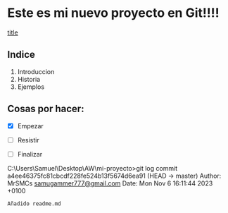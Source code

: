 # **Este es mi nuevo proyecto en Git!!!!**
[title](https://1000marcas.net/wp-content/uploads/2021/06/Git-Logo-1280x800.png)

## Indice

1. Introduccion
2. Historia
3. Ejemplos



## Cosas por hacer:
- [x] Empezar
- [ ] Resistir
- [ ] Finalizar


C:\Users\Samuel\Desktop\AW\mi-proyecto>git log
commit a4ee46375fc81cbcdf228fe524b13f5674d6ea91 (HEAD -> master)
Author: MrSMCs <samugammer777@gmail.com>
Date:   Mon Nov 6 16:11:44 2023 +0100

    Añadido readme.md